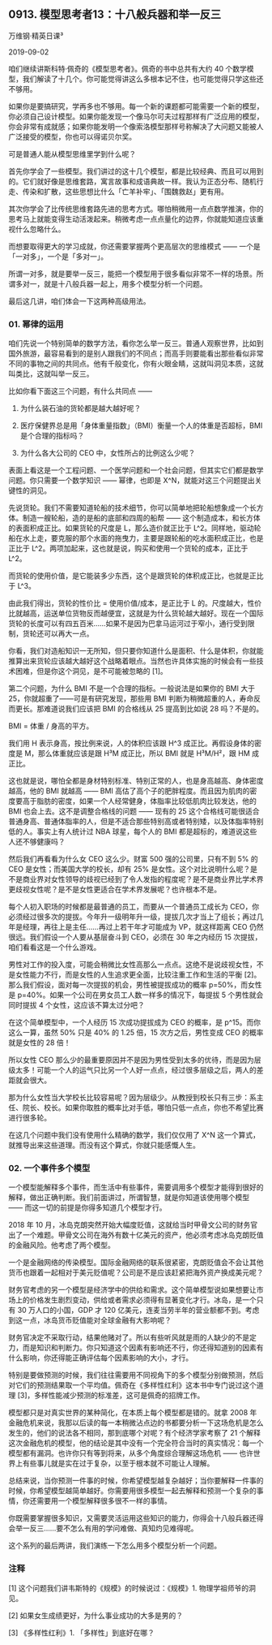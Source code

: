 ## 0913. 模型思考者13：十八般兵器和举一反三

万维钢·精英日课³

2019-09-02

咱们继续讲斯科特·佩奇的《模型思考者》。佩奇的书中总共有大约 40 个数学模型，我们解读了十几个。你可能觉得讲这么多根本记不住，也可能觉得只学这些还不够用。

如果你是要搞研究，学再多也不够用。每一个新的课题都可能需要一个新的模型，你必须自己设计模型。如果你能发现一个像马尔可夫过程那样有广泛应用的模型，你会非常有成就感；如果你能发明一个像索洛模型那样号称解决了大问题又能被人广泛接受的模型，你也可以得诺贝尔奖。

可是普通人能从模型思维里学到什么呢？

首先你学会了一些模型。我们讲过的这十几个模型，都是比较经典、而且可以用到的。它们就好像是思维套路，寓言故事和成语典故一样。我认为正态分布、随机行走、传染和扩散，这些思想比什么「亡羊补牢」、「围魏救赵」更有用。

其次你学会了比传统思维套路先进的思考方式。哪怕稍微用一点点数学推演，你的思考马上就能变得生动活泼起来。稍微考虑一点点量化的边界，你就能知道应该重视什么忽略什么。

而想要取得更大的学习成就，你还需要掌握两个更高层次的思维模式 —— 一个是「一对多」，一个是「多对一」。

所谓一对多，就是要举一反三，能把一个模型用于很多看似非常不一样的场景。所谓多对一，就是十八般兵器一起上，用多个模型分析一个问题。

最后这几讲，咱们体会一下这两种高级用法。

### 01. 幂律的运用

咱们先说一个特别简单的数学方法，看你怎么举一反三。普通人观察世界，比如到国外旅游，最容易看到的是别人跟我们的不同点；而高手则要能看出那些看似非常不同的事物之间的共同点。他有千般变化，你有火眼金睛，这就叫洞见本质，这就叫类比，这就叫举一反三。

比如你看下面这三个问题，有什么共同点 ——

1. 为什么装石油的货轮都是越大越好呢？

2. 医疗保健界总是用「身体重量指数」（BMI）衡量一个人的体重是否超标，BMI 是个合理的指标吗？

3. 为什么各大公司的 CEO 中，女性所占的比例这么少呢？

表面上看这是一个工程问题、一个医学问题和一个社会问题，但其实它们都是数学问题。你只需要一个数学知识 —— 幂律，也即是 X^N，就能对这三个问题提出关键性的洞见。

先说货轮。我们不需要知道轮船的技术细节，你可以简单地把轮船想象成一个长方体。制造一艘轮船，造的是船的底部和四周的船帮 —— 这个制造成本，和长方体的表面积成正比。如果货轮的尺度是 L，那么造价就正比于 L^2。同样地，驱动轮船在水上走，要克服的那个水面的拖曳力，主要是跟轮船的吃水面积成正比，也是正比于 L^2。两项加起来，这也就是说，购买和使用一个货轮的成本，正比于 L^2。

而货轮的使用价值，是它能装多少东西，这个是跟货轮的体积成正比，也就是正比于 L^3。

由此我们得出，货轮的性价比 = 使用价值/成本，是正比于 L 的。尺度越大，性价比就越高，运送单位货物反而越便宜，这就是为什么货轮越大越好。现在一个国际货轮的长度可以有四五百米……如果不是因为巴拿马运河过于窄小，通行受到限制，货轮还可以再大一点。

你看，我们对造船知识一无所知，但只要你知道什么是面积、什么是体积，你就能推算出来货轮应该越大越好这个战略着眼点。当然也许具体实施的时候会有一些技术困难，但是你这个洞见，是不可能被忽略的 [1]。

第二个问题，为什么 BMI 不是一个合理的指标。一般说法是如果你的 BMI 大于 25，你就超重了——可是有研究发现，那些用 BMI 判断为稍微超重的人，寿命反而更长。那难道说我们应该把 BMI 的合格线从 25 提高到比如说 28 吗？不是的。

BMI = 体重 / 身高的平方。

我们用 H 表示身高，按比例来说，人的体积应该跟 H^3 成正比。再假设身体的密度是 M，那么体重就应该是跟 H³M 成正比，所以 BMI 就是 H³M/H²，跟 HM 成正比。

这也就是说，哪怕全都是身材特别标准、特别正常的人，也是身高越高、身体密度越高，他的 BMI 就越高 —— BMI 高估了高个子的肥胖程度。而且因为肌肉的密度要高于脂肪的密度，如果一个人经常健身，体脂率比较低肌肉比较发达，他的 BMI 也会上去。这不是调整合格线的问题 —— 现有的 25 这个合格线可能很适合普通身高、普通体脂率的人，但是不适合那些特别高或者特别矮，以及体脂率特别低的人。事实上有人统计过 NBA 球星，每个人的 BMI 都是超标的，难道说这些人还不够健康吗？

然后我们再看看为什么女 CEO 这么少。财富 500 强的公司里，只有不到 5% 的 CEO 是女性；而美国大学的校长，却有 25% 是女性。这个对比说明什么呢？是不是商业界对女性领导的歧视已经到了令人发指的程度呢？是不是商业界比学术界更歧视女性呢？是不是女性更适合在学术界发展呢？也许根本不是。

每个人初入职场的时候都是最普通的员工，而要从一个普通员工成长为 CEO，你必须经过很多次的提拔。今年升一级明年升一级，提拔几次才当上了组长；再过几年是经理，再往上是主任……再过上若干年才可能成为 VP，就这样距离 CEO 仍然很远。我们假设一个人要从基层奋斗到 CEO，必须在 30 年之内经历 15 次提拔，咱们看看这是一个什么游戏。

男性对工作的投入度，可能会稍微比女性高那么一点点。这绝不是说歧视女性，不是女性能力不行，而是女性的人生追求更全面，比较注重工作和生活的平衡 [2]。那么我们假设，面对每一次提拔的机会，男性被提拔成功的概率 p=50%，而女性是 p=40%。如果一个公司在男女员工人数一样多的情况下，每提拔 5 个男性就会同时提拔 4 个女性，这应该不算太过分吧？

在这个简单模型中，一个人经历 15 次成功提拔成为 CEO 的概率，是 p^15。而你这么一算，虽然 50% 只是 40% 的 1.25 倍，15 次方之后，男性变成 CEO 的概率就是女性的 28 倍！

所以女性 CEO 那么少的最重要原因并不是因为男性受到太多的优待，而是因为层级太多！可能一个人的运气只比另一个人好一点点，经过很多层级之后，两人的差距就会很大。

那为什么女性当大学校长比较容易呢？因为层级少。从教授到校长只有三步：系主任、院长、校长。如果你取胜的概率比对手低，哪怕只低一点点，你也不希望比赛进行很多轮。

在这几个问题中我们没有使用什么精确的数学，我们仅仅用了 X^N 这一个算式，就推导出来这些道理。而没有这个算式，你就只能感慨人生。

### 02. 一个事件多个模型

一个模型能解释多个事件，而生活中有些事件，需要调用多个模型才能得到很好的解释，做出正确判断。我们前面讲过，所谓智慧，就是你知道该使用哪个模型 —— 而这一切的前提是你得多知道几个模型才行。

2018 年 10 月，冰岛克朗突然开始大幅度贬值，这就给当时甲骨文公司的财务官出了一个难题。甲骨文公司在海外有数十亿美元的资产，他必须考虑冰岛克朗贬值的金融风险。他考虑了两个模型。

一个是金融网络的传染模型。国际金融网络的联系很紧密，克朗贬值会不会让其他货币也跟着一起相对于美元贬值呢？公司是不是应该赶紧把海外资产换成美元呢？

财务官考虑的另一个模型是经济学中的供给和需求。这个简单模型说如果想要让市场上的价格发生剧烈变动，供给或者需求必须得有显著变化才行。冰岛，是一个只有 30 万人口的小国，GDP 才 120 亿美元，连麦当劳半年的营业额都不到。考虑到这一点，冰岛货币贬值能对全球金融有大影响呢？

财务官决定不采取行动，结果他赌对了。所以有些听风就是雨的人缺少的不是定力，而是知识和判断力。你只知道这个因素有影响还不行，你还得知道别的因素有什么影响，你还得能正确评估每个因素影响的大小，才行。

特别是要做预测的时候，我们往往需要用不同视角下的多个模型分别做预测，然后对它们的预测结果取一个平均值。佩奇在《多样性红利》这本书中专门说过这个道理 [3]，多样性能减少预测的标准差，这可是佩奇的招牌工作。

模型都只是对真实世界的某种简化，在本质上每个模型都是错的。就拿 2008 年金融危机来说，我那以后读的每一本稍微沾点边的书都要分析一下这场危机是怎么发生的，他们的说法各不相同，那到底哪个对呢？有个经济学家考察了 21 个解释这次金融危机的模型，他的结论是其中没有一个完全符合当时的真实情况：每一个模型都有漏洞。也许你只有等到将来，从多个角度综合理解这场危机 —— 也许世界上有些事儿就是实在过于复杂，以至于根本就不可能让人理解。

总结来说，当你预测一件事的时候，你希望模型越复杂越好；当你要解释一件事的时候，你希望模型越简单越好。你需要用很多模型一起去解释和预测一个复杂的事情，你还需要用一个模型解释很多很不一样的事情。

你既需要掌握很多知识，又需要灵活运用这些知识的能力，你得会十八般兵器还得会举一反三……要不怎么有用的学问难做、真知灼见难得呢。

这个系列的最后两讲，我们演练一下怎么用多个模型分析一个问题。

### 注释

[1] 这个问题我们讲韦斯特的《规模》的时候说过：《规模》1. 物理学祖师爷的洞见。

[2] 如果女生成绩更好，为什么事业成功的大多是男的？

[3] 《多样性红利》1. 「多样性」到底好在哪？

